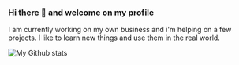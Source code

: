 ### Hi there 👋 and welcome on my profile

I am currently working on my own business and i'm helping on a few projects.
I like to learn new things and use them in the real world.

![My Github stats](https://github-readme-streak-stats.herokuapp.com?user=Easylemon24&theme=transparent&hide_border=true&date_format=j%20M%5B%20Y%5D&mode=weekly&card_width=500)

